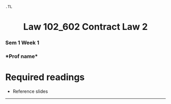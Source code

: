 ```{=ms}
.TL
```

<h1 align="center">Law 102_602 Contract Law 2</h1>
<h3>Sem 1 Week 1</h3>
<h3>*Prof name*</h3>

# Required readings

* Reference slides   

---
